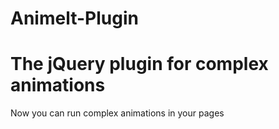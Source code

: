 Animelt-Plugin
==============

# The jQuery plugin for complex animations
Now you can run complex animations in your pages
